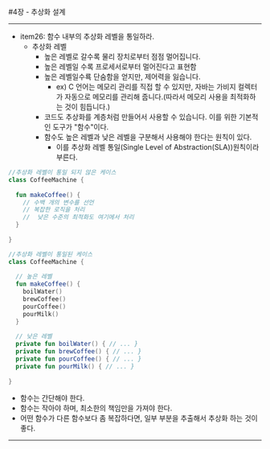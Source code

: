 #4장 - 추상화 설계

---
- item26: 함수 내부의 추상화 레벨을 통일하라.
  - 추상화 레벨
    - 높은 레벨로 갈수록 물리 장치로부터 점점 멀어집니다.
    - 높은 레벨일 수록 프로세서로부터 멀어진다고 표현함
    - 높은 레벨일수룍 단숨함을 얻지만, 제어력을 잃습니다.
      - ex) C 언어는 메모리 관리를 직접 할 수 있지만, 자바는 가비지 컬렉터가 자동으로 메모리를 관리해 줍니다.(따라서 메모리 사용을 최적화하는 것이 힘듭니다.)
    - 코드도 추상화를 계층처럼 만들어서 사용할 수 있습니다. 이를 위한 기본적인 도구가 "함수"이다.
    - 함수도 높은 레벨과 낮은 레벨을 구분해서 사용해야 한다는 원칙이 있다.
      - 이를 추상화 레벨 통일(Single Level of Abstraction(SLA))원칙이라 부른다.
```kotlin
//추상화 레벨이 통일 되지 않은 케이스
class CoffeeMachine {
  
  fun makeCoffee() {
    // 수백 개의 변수를 선언
    // 복잡한 로직을 처리
    //  낮은 수준의 최적화도 여기에서 처리 
  }
  
}
```
```kotlin
//추상화 레벨이 통일된 케이스
class CoffeeMachine {
  
  // 높은 레벨
  fun makeCoffee() {
    boilWater()
    brewCoffee()
    pourCoffee()
    pourMilk()
  }
  
  // 낮은 레벨
  private fun boilWater() { // ... }
  private fun brewCoffee() { // ... }
  private fun pourCoffee() { // ... }
  private fun pourMilk() { // ... }
  
}
```
- 함수는 간단해야 한다.
- 함수는 작아야 하며, 최소한의 책임만을 가져야 한다.
- 어떤 함수가 다른 함수보다 좀 복잡하다면, 일부 부분을 추출해서 추상화 하는 것이 좋다.
---

